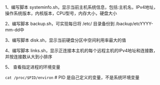 1、编写脚本 systeminfo.sh，显示当前主机系统信息，包括:主机名，IPv4地址，操作系统版本，内核版本，CPU型号，内存大小，硬盘大小

2、编写脚本 backup.sh，可实现每日将 /etc/ 目录备份到 /backup/etcYYYY-mm-dd中

3、编写脚本 disk.sh，显示当前硬盘分区中空间利用率最大的值

4、编写脚本 links.sh，显示正连接本主机的每个远程主机的IPv4地址和连接数，并按连接数从大到小排序

5、 查看指定进程的环境变量

`cat /proc/$PID/environ`  # PID 是自己定义的变量，不是系统环境变量




